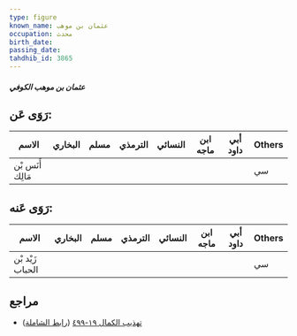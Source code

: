 ```yaml
---
type: figure
known_name: عثمان بن موهب
occupation: محدث
birth_date:
passing_date:
tahdhib_id: 3865
---
```

##### عثمان بن موهب الكوفي

## رَوَى عَن:
| الاسم            | البخاري | مسلم | الترمذي | النسائي | ابن ماجه | أبي داود | Others |
| ---------------- | ------- | ---- | ------- | ------- | -------- | -------- | ------ |
| أَنَس بْن مَالِك |         |      |         |         |          |          | سي     |
## رَوَى عَنه:
| الاسم            | البخاري | مسلم | الترمذي | النسائي | ابن ماجه | أبي داود | Others |
| ---------------- | ------- | ---- | ------- | ------- | -------- | -------- | ------ |
| زَيْد بْن الحباب |         |      |         |         |          |          | سي     |
## مراجع
- [تهذيب الكمال ١٩-٤٩٩](obsidian://open?vault=Tahdhib-al-Kamal&file=Figures/٣٨٦٥-عثمان%20بن%20موهب%20الكوفي) ([رابط الشاملة](https://shamela.ws/book/3722/10073))